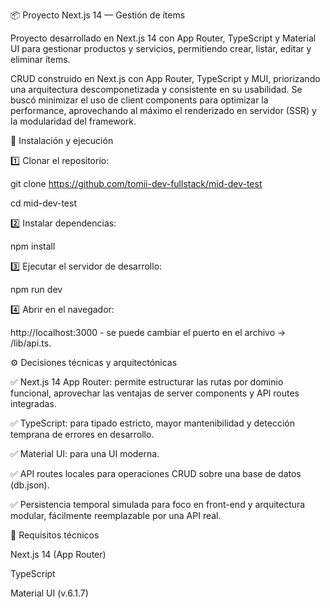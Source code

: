 📦 Proyecto Next.js 14 — Gestión de ítems

Proyecto desarrollado en Next.js 14 con App Router, TypeScript y Material UI para gestionar productos y servicios, permitiendo crear, listar, editar y eliminar ítems.

CRUD construido en Next.js con App Router, TypeScript y MUI, priorizando una arquitectura descomponetizada y consistente en su usabilidad. Se buscó minimizar el uso de client components para optimizar la performance, aprovechando al máximo el renderizado en servidor (SSR) y la modularidad del framework.

🚀 Instalación y ejecución

1️⃣ Clonar el repositorio:

git clone https://github.com/tomii-dev-fullstack/mid-dev-test

cd mid-dev-test

2️⃣ Instalar dependencias:

npm install

3️⃣ Ejecutar el servidor de desarrollo:

npm run dev

4️⃣ Abrir en el navegador:

http://localhost:3000   - se puede cambiar el puerto en el archivo -> /lib/api.ts.

⚙️ Decisiones técnicas y arquitectónicas

  

✅ Next.js 14 App Router: permite estructurar las rutas por dominio funcional, aprovechar las ventajas de server components y API routes integradas.

✅ TypeScript: para tipado estricto, mayor mantenibilidad y detección temprana de errores en desarrollo.

✅ Material UI: para una UI moderna.

✅ API routes locales para operaciones CRUD sobre una base de datos (db.json).

✅ Persistencia temporal simulada para foco en front-end y arquitectura modular, fácilmente reemplazable por una API real.

📌 Requisitos técnicos

Next.js 14 (App Router)

TypeScript

Material UI (v.6.1.7)
